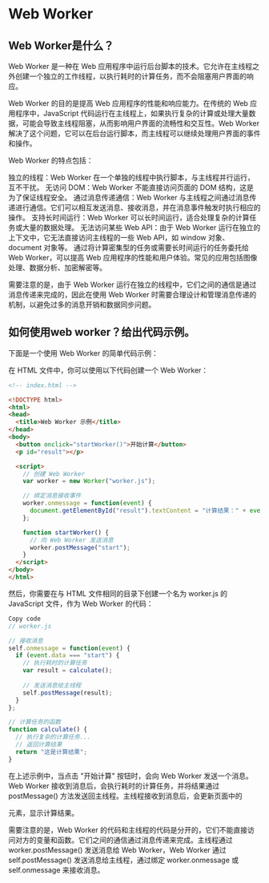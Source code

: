 # Web Worker

## Web Worker是什么？
Web Worker 是一种在 Web 应用程序中运行后台脚本的技术。它允许在主线程之外创建一个独立的工作线程，以执行耗时的计算任务，而不会阻塞用户界面的响应。

Web Worker 的目的是提高 Web 应用程序的性能和响应能力。在传统的 Web 应用程序中，JavaScript 代码运行在主线程上，如果执行复杂的计算或处理大量数据，可能会导致主线程阻塞，从而影响用户界面的流畅性和交互性。Web Worker 解决了这个问题，它可以在后台运行脚本，而主线程可以继续处理用户界面的事件和操作。

Web Worker 的特点包括：

独立的线程：Web Worker 在一个单独的线程中执行脚本，与主线程并行运行，互不干扰。
无访问 DOM：Web Worker 不能直接访问页面的 DOM 结构，这是为了保证线程安全。
通过消息传递通信：Web Worker 与主线程之间通过消息传递进行通信。它们可以相互发送消息、接收消息，并在消息事件触发时执行相应的操作。
支持长时间运行：Web Worker 可以长时间运行，适合处理复杂的计算任务或大量的数据处理。
无法访问某些 Web API：由于 Web Worker 运行在独立的上下文中，它无法直接访问主线程的一些 Web API，如 window 对象、document 对象等。
通过将计算密集型的任务或需要长时间运行的任务委托给 Web Worker，可以提高 Web 应用程序的性能和用户体验。常见的应用包括图像处理、数据分析、加密解密等。

需要注意的是，由于 Web Worker 运行在独立的线程中，它们之间的通信是通过消息传递来完成的，因此在使用 Web Worker 时需要合理设计和管理消息传递的机制，以避免过多的消息开销和数据同步问题。

## 如何使用web worker？给出代码示例。
下面是一个使用 Web Worker 的简单代码示例：

在 HTML 文件中，你可以使用以下代码创建一个 Web Worker：
```html
<!-- index.html -->

<!DOCTYPE html>
<html>
<head>
  <title>Web Worker 示例</title>
</head>
<body>
  <button onclick="startWorker()">开始计算</button>
  <p id="result"></p>

  <script>
    // 创建 Web Worker
    var worker = new Worker("worker.js");

    // 绑定消息接收事件
    worker.onmessage = function(event) {
      document.getElementById("result").textContent = "计算结果：" + event.data;
    };

    function startWorker() {
      // 向 Web Worker 发送消息
      worker.postMessage("start");
    }
  </script>
</body>
</html>
```
然后，你需要在与 HTML 文件相同的目录下创建一个名为 worker.js 的 JavaScript 文件，作为 Web Worker 的代码：

```javascript
Copy code
// worker.js

// 接收消息
self.onmessage = function(event) {
  if (event.data === "start") {
    // 执行耗时的计算任务
    var result = calculate();
    
    // 发送消息给主线程
    self.postMessage(result);
  }
};

// 计算任务的函数
function calculate() {
  // 执行复杂的计算任务...
  // 返回计算结果
  return "这是计算结果";
}
```
在上述示例中，当点击 "开始计算" 按钮时，会向 Web Worker 发送一个消息。Web Worker 接收到消息后，会执行耗时的计算任务，并将结果通过 postMessage() 方法发送回主线程。主线程接收到消息后，会更新页面中的 <p> 元素，显示计算结果。

需要注意的是，Web Worker 的代码和主线程的代码是分开的，它们不能直接访问对方的变量和函数。它们之间的通信通过消息传递来完成。主线程通过 worker.postMessage() 发送消息给 Web Worker，Web Worker 通过 self.postMessage() 发送消息给主线程，通过绑定 worker.onmessage 或 self.onmessage 来接收消息。